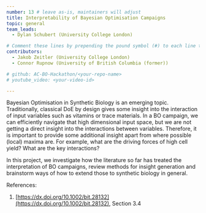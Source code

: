 ```yaml
---
number: 13 # leave as-is, maintainers will adjust
title: Interpretability of Bayesian Optimisation Campaigns
topic: general
team_leads:
  - Dylan Schubert (University College London)

# Comment these lines by prepending the pound symbol (#) to each line to hide these elements
contributors:
  - Jakob Zeitler (University College London)
  - Connor Rupnow (University of British Columbia (former))

# github: AC-BO-Hackathon/<your-repo-name>
# youtube_video: <your-video-id>

---
```


Bayesian Optimisation in Synthetic Biology is an emerging topic. Traditionally, classical DoE by design gives some insight into the interaction of input variables such as vitamins or trace materials. In a BO campaign, we can efficiently navigate that high dimensional input space, but we are not getting a direct insight into the interactions between variables. Therefore, it is important to provide some additional insight apart from where possible (local) maxima are. For example, what are the driving forces of high cell yield? What are the key interactions?

In this project, we investigate how the literature so far has treated the interpretation of BO campaigns, review methods for insight generation and brainstorm ways of how to extend those to synthetic biology in general.

References:
1. [https://dx.doi.org/10.1002/bit.28132](https://dx.doi.org/10.1002/bit.28132), Section 3.4
